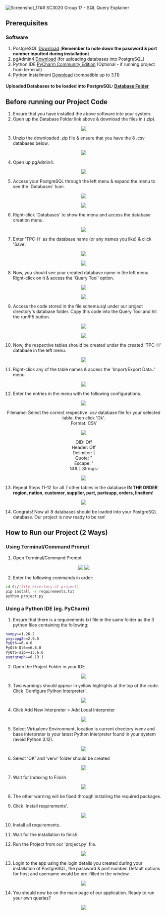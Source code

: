 ![Screenshot_17](https://github.com/karthikstar/SC3020_Project2/assets/22176064/e2fafe29-292a-4e95-b1a8-319dce015044)## SC3020 Group 17 - SQL Query Explainer


## Prerequisites
### Software
1. PostgreSQL [Download](https://www.postgresql.org/download/) (**Remember to note down the password & port number inputted during installation**)
2. pgAdmin4 [Download](https://www.pgadmin.org/download/) (for uploading databases into PostgreSQL)
3. Python IDE [PyCharm Community Edition](https://www.jetbrains.com/pycharm/download/?section=windows) (Optional - if running project from terminal)
4. Python Installment [Download](https://www.python.org/downloads/) (compatible up to 3.11)
#### Uploaded Databases to be loaded into PostgreSQL: [Database Folder](https://drive.google.com/drive/folders/103s8UBb36gKkrH6ORD5Vh8oYhqHZt1hN?usp=drive_link)

## Before running our Project Code
1. Ensure that you have installed the above software into your system.
2. Open up the Database Folder link above & download the files in (.zip).
<p align="center">
<img src = https://github.com/karthikstar/SC3020_Project2/assets/22176064/1e730d25-0a9a-4877-88a7-22489c7037fd>
</p>

3. Unzip the downloaded .zip file & ensure that you have the 8 .csv databases below. 
<p align="center">
<img src = https://github.com/karthikstar/SC3020_Project2/assets/22176064/175b73a8-48e1-46a3-b43c-9d318ea73398>
</p>

4. Open up pgAdmin4.
<p align="center">
<img src = https://github.com/karthikstar/SC3020_Project2/assets/22176064/159fc926-e493-4622-93e5-268e85c2866d>
</p>

5. Access your PostgreSQL through the left menu & expand the menu to see the 'Databases' Icon.
<p align="center">
<img src = https://github.com/karthikstar/SC3020_Project2/assets/22176064/3a847a1d-8b01-42ce-83fc-338f104fee07>
</p>

<p align="center">
<img src = https://github.com/karthikstar/SC3020_Project2/assets/22176064/5db4d601-55fe-48d6-9741-5ac9b4c72f0c>
</p>

6. Right-click 'Databases' to show the menu and access the database creation menu. 
<p align="center">
<img src = https://github.com/karthikstar/SC3020_Project2/assets/22176064/0452017b-bc0b-46fe-8135-c54208efe7f1>
</p>


7. Enter 'TPC-H' as the database name (or any names you like) & click 'Save'.
<p align="center">
<img src = https://github.com/karthikstar/SC3020_Project2/assets/22176064/96307f8b-4333-441e-aa22-600676d74752>
</p>

<p align="center">
<img src = https://github.com/karthikstar/SC3020_Project2/assets/22176064/4b830afa-98a6-4709-accd-46f22d903740>
</p>


8. Now, you should see your created database name in the left menu. Right-click on it & access the 'Query Tool' option.
<p align="center">
<img src = https://github.com/karthikstar/SC3020_Project2/assets/22176064/1d47d339-9fce-472f-aeb4-754f258a88ff>
</p>

<p align="center">
<img src = https://github.com/karthikstar/SC3020_Project2/assets/22176064/d26e1bf9-94b6-49ef-99a2-c851a93a2f15>
</p>


9. Access the code stored in the file schema.sql under our project directory's database folder. Copy this code into the Query Tool and hit the run/F5 button.
<p align="center">
<img src = https://github.com/karthikstar/SC3020_Project2/assets/22176064/7472ccdf-1436-4078-bc2a-dcdc4f2ccd60>
</p>

<p align="center">
<img src = https://github.com/karthikstar/SC3020_Project2/assets/22176064/1a9813ba-0ba1-46f4-a3c9-5de24c43b1a9>
</p>


10. Now, the respective tables should be created under the created 'TPC-H' database in the left menu.
<p align="center">
<img src = https://github.com/karthikstar/SC3020_Project2/assets/22176064/9c281437-27e6-459b-bdb4-70864010ad0d>
</p>


11. Right-click any of the table names & access the 'Import/Export Data..' menu.
<p align="center">
<img src = https://github.com/karthikstar/SC3020_Project2/assets/22176064/e0737379-fc82-4d66-955c-9e30513b57d5>
</p>


12. Enter the entries in the menu with the following configurations.
<p align="center">
<img src = https://github.com/karthikstar/SC3020_Project2/assets/22176064/6cf2ae38-08d0-4e2c-9f59-ac6c53562b67>
</p>


<p align="center">
Filename: Select the correct respective .csv database file for your selected table, then click 'Ok'.  <br>   
Format: CSV
</p>

<p align="center">
<img src = https://github.com/karthikstar/SC3020_Project2/assets/22176064/a43c5110-e2d9-4af1-bee9-f9d724329f7d>
</p>


<p align="center">
OID: Off <br>
Header: Off <br>
Delimiter: | <br>
Quote: " <br>
Escape: ' <br>
NULL Strings: <br>
</p>

<p align="center">
<img src = https://github.com/karthikstar/SC3020_Project2/assets/22176064/636565ef-4375-42c9-9104-0470003c27da>
</p>


13. Repeat Steps 11-12 for all 7 other tables in the database **IN THR ORDER region, nation, customer, supplier, part, partsupp, orders, lineitem**!
<p align="center">
<img src = https://github.com/karthikstar/SC3020_Project2/assets/22176064/f6ec9932-c306-416a-8247-10bc914d3b98>
</p>


14. Congrats! Now all 8 databases should be loaded into your PostgreSQL database. Our project is now ready to be ran!


## How to Run our Project (2 Ways)

### Using Terminal/Command Prompt
1. Open Terminal/Command Prompt

<p align="center">
<img src = https://github.com/karthikstar/SC3020_Project2/assets/22176064/8c4f8f18-e571-4ea7-b08d-ef69eb39fd84>

<img src = https://github.com/karthikstar/SC3020_Project2/assets/22176064/cce40d56-9545-470d-9298-d668015ed6e7>
</p>

2. Enter the following commands in order:
```sh
cd C:/[file_directory_of_project]
pip install -r requirements.txt
python project.py
```

### Using a Python IDE (eg. PyCharm)
1.	Ensure that there is a requirements.txt file in the same folder as the 3 python files containing the following:
```sh
numpy==1.26.2
psycopg2==2.9.5
PyQt6==6.4.0
PyQt6-Qt6==6.6.0
PyQt6-sip==13.6.0
pyqtgraph==0.13.1
```

2.	Open the Project Folder in your IDE
<p align="center">
<img src = https://github.com/karthikstar/SC3020_Project2/assets/22176064/cab0d4ca-62dc-4950-ae4b-8d3484ea8f55>
</p>


3.	Two warnings should appear in yellow highlights at the top of the code. Click 'Configure Python Interpreter'.
<p align="center">
<img src = https://user-images.githubusercontent.com/49341007/202510527-1cdf72ed-2617-4776-8930-6fc6fa16ffb4.png>
</p>


4.	Click Add New Interpreter > Add Local Interpreter
<p align="center">
<img src = https://user-images.githubusercontent.com/49341007/202510538-297c0729-3176-4d0f-86bb-05db3daa99a3.png>
</p>


5.	Select Virtualenv Environment, location is current directory \venv and base interpreter is your latest Python Interpreter found in your system (avoid Python 3.12).
<p align="center">
<img src = https://github.com/karthikstar/SC3020_Project2/assets/22176064/4310fcb1-c2d6-45de-8272-eb419563ee26>
</p>


6.	Select 'OK' and 'venv' folder should be created
<p align="center">
<img src = https://user-images.githubusercontent.com/49341007/202510596-4a0d2141-882c-4f39-ac0e-dd9714f70503.png>
</p>


7.	Wait for Indexing to Finish
<p align="center">
<img src = https://user-images.githubusercontent.com/49341007/202510617-7159ca4a-e933-4cab-9236-667796b0ca80.png>
</p>


8.	The other warning will be fixed through installing the required packages.
<p align="center">
</p>


9.	Click 'Install requirements'.
<p align="center">
<img src = https://user-images.githubusercontent.com/49341007/202510640-3fc33701-54d6-418d-957e-e9ea4aa612f6.png>
</p>


10.	Install all requirements.
<p align="center">
</p>


11.	Wait for the installation to finish.
<p align="center">
</p>


12.	Run the Project from our 'project.py' file.
<p align="center">
<img src = https://user-images.githubusercontent.com/49341007/202510687-2fef0618-6001-472b-933b-8ff4ed9c1b27.png>
</p>

13. Login to the app using the login details you created during your installation of PostgreSQL, the password & port number. Default options for host and username would be pre-filled in the window.
<p align="center">
<img src = https://github.com/karthikstar/SC3020_Project2/assets/22176064/250db4e8-579a-488a-88c9-43e5b03c0e55>
</p>

14. You should now be on the main page of our application. Ready to run your own queries?
<p align="center">
  <img src = https://github.com/karthikstar/SC3020_Project2/assets/22176064/260c050e-8b43-4f75-add2-688966725b7e>
</p>
